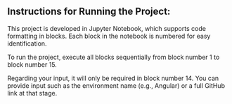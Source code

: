 ## Instructions for Running the Project:

This project is developed in Jupyter Notebook, which supports code formatting in blocks. Each block in the notebook is numbered for easy identification.

To run the project, execute all blocks sequentially from block number 1 to block number 15.

Regarding your input, it will only be required in block number 14. You can provide input such as the environment name (e.g., Angular) or a full GitHub link at that stage.